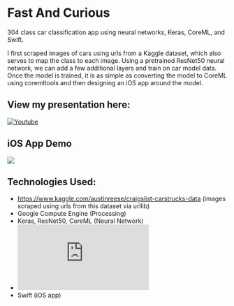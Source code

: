 # Fast And Curious
304 class car classification app using neural networks, Keras, CoreML, and Swift.

I first scraped images of cars using urls from a Kaggle dataset, which also serves to map the class to each image.
Using a pretrained ResNet50 neural network, we can add a few additional layers and train on car model data.
Once the model is trained, it is as simple as converting the model to CoreML using coremltools and then designing an iOS app around the model.


## View my presentation here:

[![Youtube](https://i.pinimg.com/originals/47/bb/4c/47bb4ca2b686e732a0817e76c1f6acf1.png)](https://youtu.be/Dy2bQKBpesU "Fast and Curious")

## iOS App Demo

![](app_demo.gif)

## Technologies Used:
* https://www.kaggle.com/austinreese/craigslist-carstrucks-data (images scraped using urls from this dataset via urllib)
* Google Compute Engine (Processing)
* Keras, ResNet50, CoreML (Neural Network)
* ![coremltools](https://apple.github.io/coremltools/generated/coremltools.converters.keras.convert.html)
* Swift (iOS app)
